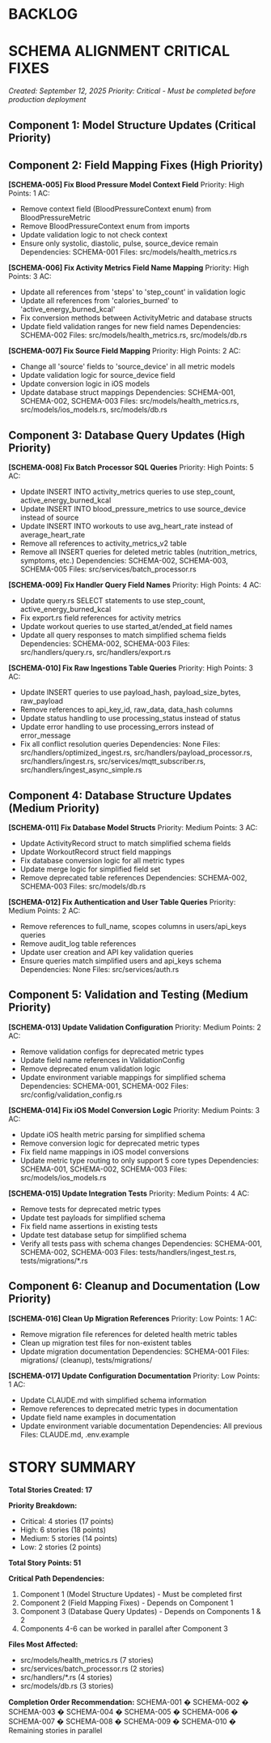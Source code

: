 # BACKLOG

# SCHEMA ALIGNMENT CRITICAL FIXES
*Created: September 12, 2025*
*Priority: Critical - Must be completed before production deployment*

## Component 1: Model Structure Updates (Critical Priority)





## Component 2: Field Mapping Fixes (High Priority)

**[SCHEMA-005] Fix Blood Pressure Model Context Field**
Priority: High
Points: 1
AC:
- Remove context field (BloodPressureContext enum) from BloodPressureMetric
- Remove BloodPressureContext enum from imports
- Update validation logic to not check context
- Ensure only systolic, diastolic, pulse, source_device remain
Dependencies: SCHEMA-001
Files: src/models/health_metrics.rs

**[SCHEMA-006] Fix Activity Metrics Field Name Mapping**
Priority: High
Points: 3
AC:
- Update all references from 'steps' to 'step_count' in validation logic
- Update all references from 'calories_burned' to 'active_energy_burned_kcal'
- Fix conversion methods between ActivityMetric and database structs
- Update field validation ranges for new field names
Dependencies: SCHEMA-002
Files: src/models/health_metrics.rs, src/models/db.rs

**[SCHEMA-007] Fix Source Field Mapping**
Priority: High
Points: 2
AC:
- Change all 'source' fields to 'source_device' in all metric models
- Update validation logic for source_device field
- Update conversion logic in iOS models
- Update database struct mappings
Dependencies: SCHEMA-001, SCHEMA-002, SCHEMA-003
Files: src/models/health_metrics.rs, src/models/ios_models.rs, src/models/db.rs

## Component 3: Database Query Updates (High Priority)

**[SCHEMA-008] Fix Batch Processor SQL Queries**
Priority: High
Points: 5
AC:
- Update INSERT INTO activity_metrics queries to use step_count, active_energy_burned_kcal
- Update INSERT INTO blood_pressure_metrics to use source_device instead of source
- Update INSERT INTO workouts to use avg_heart_rate instead of average_heart_rate
- Remove all references to activity_metrics_v2 table
- Remove all INSERT queries for deleted metric tables (nutrition_metrics, symptoms, etc.)
Dependencies: SCHEMA-002, SCHEMA-003, SCHEMA-005
Files: src/services/batch_processor.rs

**[SCHEMA-009] Fix Handler Query Field Names**
Priority: High
Points: 4
AC:
- Update query.rs SELECT statements to use step_count, active_energy_burned_kcal
- Fix export.rs field references for activity metrics
- Update workout queries to use started_at/ended_at field names
- Update all query responses to match simplified schema fields
Dependencies: SCHEMA-002, SCHEMA-003
Files: src/handlers/query.rs, src/handlers/export.rs

**[SCHEMA-010] Fix Raw Ingestions Table Queries**
Priority: High
Points: 3
AC:
- Update INSERT queries to use payload_hash, payload_size_bytes, raw_payload
- Remove references to api_key_id, raw_data, data_hash columns
- Update status handling to use processing_status instead of status
- Update error handling to use processing_errors instead of error_message
- Fix all conflict resolution queries
Dependencies: None
Files: src/handlers/optimized_ingest.rs, src/handlers/payload_processor.rs, src/handlers/ingest.rs, src/services/mqtt_subscriber.rs, src/handlers/ingest_async_simple.rs

## Component 4: Database Structure Updates (Medium Priority)

**[SCHEMA-011] Fix Database Model Structs**
Priority: Medium
Points: 3
AC:
- Update ActivityRecord struct to match simplified schema fields
- Update WorkoutRecord struct field mappings
- Fix database conversion logic for all metric types
- Update merge logic for simplified field set
- Remove deprecated table references
Dependencies: SCHEMA-002, SCHEMA-003
Files: src/models/db.rs

**[SCHEMA-012] Fix Authentication and User Table Queries**
Priority: Medium
Points: 2
AC:
- Remove references to full_name, scopes columns in users/api_keys queries
- Remove audit_log table references
- Update user creation and API key validation queries
- Ensure queries match simplified users and api_keys schema
Dependencies: None
Files: src/services/auth.rs

## Component 5: Validation and Testing (Medium Priority)

**[SCHEMA-013] Update Validation Configuration**
Priority: Medium
Points: 2
AC:
- Remove validation configs for deprecated metric types
- Update field name references in ValidationConfig
- Remove deprecated enum validation logic
- Update environment variable mappings for simplified schema
Dependencies: SCHEMA-001, SCHEMA-002
Files: src/config/validation_config.rs

**[SCHEMA-014] Fix iOS Model Conversion Logic**
Priority: Medium
Points: 3
AC:
- Update iOS health metric parsing for simplified schema
- Remove conversion logic for deprecated metric types
- Fix field name mappings in iOS model conversions
- Update metric type routing to only support 5 core types
Dependencies: SCHEMA-001, SCHEMA-002, SCHEMA-003
Files: src/models/ios_models.rs

**[SCHEMA-015] Update Integration Tests**
Priority: Medium
Points: 4
AC:
- Remove tests for deprecated metric types
- Update test payloads for simplified schema
- Fix field name assertions in existing tests
- Update test database setup for simplified schema
- Verify all tests pass with schema changes
Dependencies: SCHEMA-001, SCHEMA-002, SCHEMA-003
Files: tests/handlers/ingest_test.rs, tests/migrations/*.rs

## Component 6: Cleanup and Documentation (Low Priority)

**[SCHEMA-016] Clean Up Migration References**
Priority: Low
Points: 1
AC:
- Remove migration file references for deleted health metric tables
- Clean up migration test files for non-existent tables
- Update migration documentation
Dependencies: SCHEMA-001
Files: migrations/ (cleanup), tests/migrations/

**[SCHEMA-017] Update Configuration Documentation**
Priority: Low
Points: 1
AC:
- Update CLAUDE.md with simplified schema information
- Remove references to deprecated metric types in documentation
- Update field name examples in documentation
- Update environment variable documentation
Dependencies: All previous
Files: CLAUDE.md, .env.example

# STORY SUMMARY

**Total Stories Created: 17**

**Priority Breakdown:**
- Critical: 4 stories (17 points)
- High: 6 stories (18 points) 
- Medium: 5 stories (14 points)
- Low: 2 stories (2 points)

**Total Story Points: 51**

**Critical Path Dependencies:**
1. Component 1 (Model Structure Updates) - Must be completed first
2. Component 2 (Field Mapping Fixes) - Depends on Component 1
3. Component 3 (Database Query Updates) - Depends on Components 1 & 2
4. Components 4-6 can be worked in parallel after Component 3

**Files Most Affected:**
- src/models/health_metrics.rs (7 stories)
- src/services/batch_processor.rs (2 stories)
- src/handlers/*.rs (4 stories)
- src/models/db.rs (3 stories)

**Completion Order Recommendation:**
SCHEMA-001 � SCHEMA-002 � SCHEMA-003 � SCHEMA-004 � SCHEMA-005 � SCHEMA-006 � SCHEMA-007 � SCHEMA-008 � SCHEMA-009 � SCHEMA-010 � Remaining stories in parallel